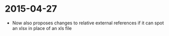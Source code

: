 # 2015-04-27

* Now also proposes changes to relative external references if it can spot an xlsx in place of an xls file

